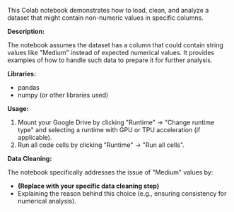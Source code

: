 This Colab notebook demonstrates how to load, clean, and analyze a dataset that might contain non-numeric values in specific columns.

**Description:**

The notebook assumes the dataset has a column that could contain string values like "Medium" instead of expected numerical values. It provides examples of how to handle such data to prepare it for further analysis.

**Libraries:**

- pandas
- numpy (or other libraries used)

**Usage:**

1. Mount your Google Drive by clicking "Runtime" -> "Change runtime type" and selecting a runtime with GPU or TPU acceleration (if applicable).
2. Run all code cells by clicking "Runtime" -> "Run all cells".

**Data Cleaning:**

The notebook specifically addresses the issue of "Medium" values by:

* **(Replace with your specific data cleaning step)**
* Explaining the reason behind this choice (e.g., ensuring consistency for numerical analysis).
